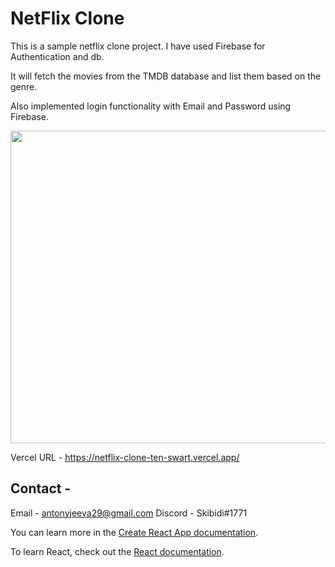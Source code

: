 # NetFlix Clone 

This is a sample netflix clone project. I have used Firebase for Authentication and db. 

It will fetch the movies from the TMDB database and list them based on the genre. 

Also implemented login functionality with Email and Password using Firebase. 


<img src="https://user-images.githubusercontent.com/44425375/189468531-391fd764-6256-4438-a64a-4c187fee647d.png" width="800" height="500">


Vercel URL - https://netflix-clone-ten-swart.vercel.app/

## Contact -

Email - antonyjeeva29@gmail.com 
Discord - Skibidi#1771 

You can learn more in the [Create React App documentation](https://facebook.github.io/create-react-app/docs/getting-started).

To learn React, check out the [React documentation](https://reactjs.org/).
